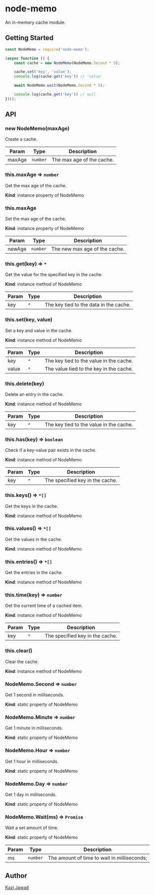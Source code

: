 # node-memo

An in-memory cache module.

## Getting Started

```JavaScript
const NodeMemo = require('node-memo');

(async function () {
    const cache = new NodeMemo(NodeMemo.Second * 5);

    cache.set('key', 'value');
    console.log(cache.get('key')) // 'value'

    await NodeMemo.wait(NodeMemo.Second * 5);

    console.log(cache.get('key')) // null
})();
```

## API

### new NodeMemo(maxAge)

Create a cache.

| Param | Type | Description |
| --- | --- | --- |
| maxAge | `number` | The max age of the cache. |

### this.maxAge ⇒ `number`

Get the max age of the cache.

**Kind**: instance property of NodeMemo

### this.maxAge

Set the max age of the cache.

**Kind**: instance property of NodeMemo

| Param | Type | Description |
| --- | --- | --- |
| newAge | `number` | The new max age of the cache. |

### this.get(key) ⇒ `*`

Get the value for the specified key in the cache.

**Kind**: instance method of NodeMemo

| Param | Type | Description |
| --- | --- | --- |
| key | `*` | The key tied to the data in the cache. |

### this.set(key, value)

Set a key and value in the cache.

**Kind**: instance method of NodeMemo

| Param | Type | Description |
| --- | --- | --- |
| key | `*` | The key tied to the value in the cache. |
| value | `*` | The value tied to the key in the cache. |

### this.delete(key)

Delete an entry in the cache.

**Kind**: instance method of NodeMemo

| Param | Type | Description |
| --- | --- | --- |
| key | `*` | The key tied to the value in the cache. |

### this.has(key) ⇒ `boolean`

Check if a key-value pair exists in the cache.

**Kind**: instance method of NodeMemo

| Param | Type | Description |
| --- | --- | --- |
| key | `*` | The specified key in the cache. |

### this.keys() ⇒ `*[]`

Get the keys in the cache.

**Kind**: instance method of NodeMemo

### this.values() ⇒ `*[]`

Get the values in the cache.

**Kind**: instance method of NodeMemo

### this.entries() ⇒ `*[]`

Get the entries in the cache.

**Kind**: instance method of NodeMemo

### this.time(key) ⇒ `number`

Get the current time of a cached item.

**Kind**: instance method of NodeMemo

| Param | Type | Description |
| --- | --- | --- |
| key | `*` | The specified key in the cache. |

### this.clear()

Clear the cache.

**Kind**: instance method of NodeMemo

### NodeMemo.Second ⇒ `number`

Get 1 second in milliseconds.

**Kind**: static property of NodeMemo

### NodeMemo.Minute ⇒ `number`

Get 1 minute in milliseconds.

**Kind**: static property of NodeMemo

### NodeMemo.Hour ⇒ `number`

Get 1 hour in milliseconds.

**Kind**: static property of NodeMemo

### NodeMemo.Day ⇒ `number`

Get 1 day in milliseconds.

**Kind**: static property of NodeMemo

### NodeMemo.Wait(ms) ⇒ `Promise`

Wait a set amount of time.

**Kind**: static property of NodeMemo

| Param | Type | Description |
| --- | --- | --- |
| ms | `number` | The amount of time to wait in milliseconds; |

## Author

[Kazi Jawad](https://github.com/kazijawad)
